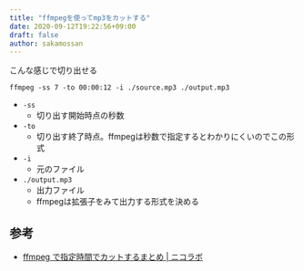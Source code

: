 ```yaml
---
title: "ffmpegを使ってmp3をカットする"
date: 2020-09-12T19:22:56+09:00
draft: false
author: sakamossan
---
```


こんな感じで切り出せる

```
ffmpeg -ss 7 -to 00:00:12 -i ./source.mp3 ./output.mp3
```

- `-ss`
    - 切り出す開始時点の秒数
- `-to`
    - 切り出す終了時点。ffmpegは秒数で指定するとわかりにくいのでこの形式
- `-i`
    - 元のファイル
- `./output.mp3`
    - 出力ファイル
    - ffmpegは拡張子をみて出力する形式を決める


## 参考

- [ffmpeg で指定時間でカットするまとめ | ニコラボ](https://nico-lab.net/cutting_ffmpeg/)
